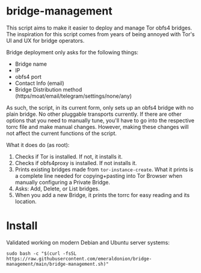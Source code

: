 # bridge-management

This script aims to make it easier to deploy and manage Tor obfs4 bridges. The inspiration for this script comes from years of being annoyed with Tor's UI and UX for bridge operators.

Bridge deployment only asks for the following things:

- Bridge name
- IP
- obfs4 port
- Contact Info (email)
- Bridge Distribution method (https/moat/email/telegram/settings/none/any)

As such, the script, in its current form, only sets up an obfs4 bridge with no plain bridge. No other pluggable transports currently. If there are other options that you need to manually tune, you'll have to go into the respective torrc file and make manual changes. However, making these changes will not affect the current functions of the script.

What it does do (as root):

1. Checks if Tor is installed. If not, it installs it.
2. Checks if obfs4proxy is installed. If not installs it.
3. Prints existing bridges made from `tor-instance-create`. What it prints is a complete line needed for copying+pasting into Tor Browser when manually configuring a Private Bridge.
4. Asks: Add, Delete, or List bridges.
5. When you add a new Bridge, it prints the torrc for easy reading and its location.

# Install

Validated working on modern Debian and Ubuntu server systems:

`sudo bash -c "$(curl -fsSL https://raw.githubusercontent.com/emeraldonion/bridge-management/main/bridge-management.sh)"`

